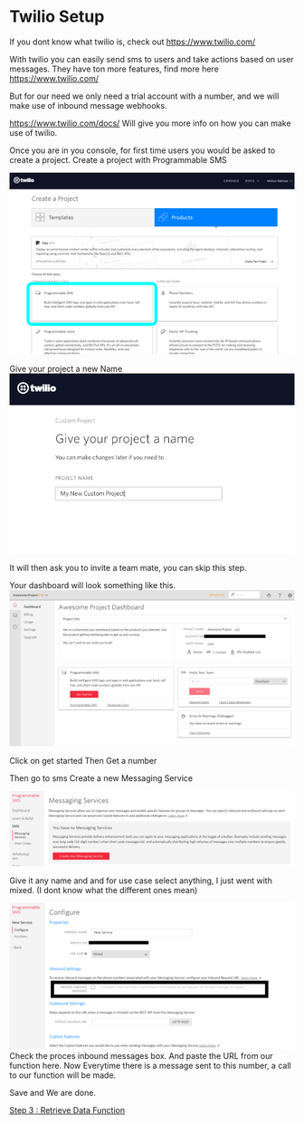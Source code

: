 # Twilio Setup
If you dont know what twilio is, check out https://www.twilio.com/

With twilio you can easily send sms to users and take actions based on user messages. They have ton more features, find more here https://www.twilio.com/

But for our need we only need a trial account with a number, and we will make use of inbound message webhooks. 

https://www.twilio.com/docs/ Will give you more info on how you can make use of twilio. 

Once you are in you console, for first time users you would be asked to create a project. Create a project with Programmable SMS

![Programmable SMS](./img/select.png)

Give your project a new Name
![Give your Project new Name](./img/name.png)

It will then ask you to invite a team mate, you can skip this step.

Your dashboard will look something like this.
![Dashboard](./img/dashboard.png)

Click on get started
Then Get a number

Then go to sms
Create a new Messaging Service

![Messaging Service](./img/messaging-service.png)

Give it any name and and for use case select anything, I just went with mixed. (I dont know what the different ones mean)

![Select](./img/checkbox.png)
Check the proces inbound messages box. And paste the URL from our function here. Now Everytime there is a message sent to this number, a call to our function will be made. 

Save and We are done.

[Step 3 : Retrieve Data Function](./Retrieve-Data.md)